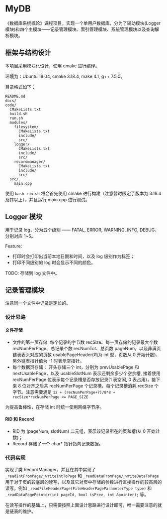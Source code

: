# MyDB

《数据库系统概论》课程项目，实现一个单用户数据库，分为了辅助模块(Logger 模块)和四个主模块——记录管理模块、索引管理模块、系统管理模块以及查询解析模块。

## 框架与结构设计

本项目采用模块化设计，使用 cmake 进行编译。

环境为：Ubuntu 18.04, cmake 3.18.4, make 4.1, g++ 7.5.0。

目录格式如下：

```
README.md
docs/
code/
  CMakeLists.txt
  build.sh
  run.sh
  modules/
    filesystem/
	  CMakeLists.txt
	  include/
	  src/
	logger/
	  CMakeLists.txt
	  include/
	  src/
	recordmanager/
	  CMakeLists.txt
	  include/
	  src/
  src/
    main.cpp
```

使用 `bash run.sh` 将会首先使用 cmake 进行构建（注意暂时限定了版本为 3.18.4 及其以上），并且运行 main.cpp 进行测试。

## Logger 模块

用于记录 log，分为五个级别 —— FATAL, ERROR, WARNING, INFO, DEBUG，分别对应 1~5。

Feature:

* 打印时会打印出当前本地日期和时间，以及 log 级别作为标签；
* 打印不同级别的 log 时会显示不同的颜色。

TODO: 存储到 log 文件中。

## 记录管理模块

注意同一个文件中记录是定长的。

### 设计思路

#### 文件存储

* 文件的第一页存储: 每个记录的字节数 recSize、每一页存储的记录最大个数 recNumPerPage、总记录个数 recNumTot、总页数 pageNum，以及非满页链表表头对应的页数 usablePageHeader(均为 int 型，页数从 0 开始计数)，另外链表指针值为 -1 时表示空指针。
* 每个数据页存储： 开头存储三个 int，分别为 prevUsablePage 和 nextUsablePage，以及 usableSlotNum 表示还剩余多少个空余槽, 接着使用 recNumPerPage 位表示每个记录槽是否存放记录(1 表空闲, 0 表占用)，接下来 8 位对齐之后共 recNumPerPage 个记录槽，每个记录槽消耗 recSize 个字节。注意需要满足 `12 + (recNumPerPage+7)/8*8 + recSize*recNumPerPage <= PAGE_SIZE`

为提高鲁棒性，在存储 int 时统一使用网络字节序。

#### RID 和 Record

* RID 为 (pageNum, slotNum) 二元组，表示该记录所在的页和槽(从 0 开始计数)；
* Record 存储了一个 char\* 指针指向记录数据。

### 代码实现

实现了类 RecordManager，并且在其中实现了 `_readIntFromPage/_writeIntToPage` 和 `_readDataFromPage/_writeDataToPage` 用于对于页的较底层的读写，以及其它对页中存储的参数进行直接操作的较高层的读写，例如 `_readFileHeaderPage(FileHeaderPageParameterType type)` 和 `_readDataPagePointer(int pageId, bool isPrev, int &pointer);` 等。

在读写操作的基础上，只需要按照上面设计思路进行设计即可，唯一需要注意的就是链表的维护。
